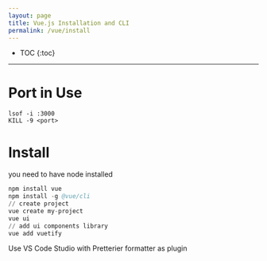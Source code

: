 ```yaml
---
layout: page
title: Vue.js Installation and CLI
permalink: /vue/install
---
```


- TOC
{:toc}

---

# Port in Use
```
lsof -i :3000
KILL -9 <port>
```

# Install
you need to have node installed
```s
npm install vue
npm install -g @vue/cli
// create project
vue create my-project
vue ui
// add ui components library
vue add vuetify
```

Use VS Code Studio with Pretterier formatter as plugin

